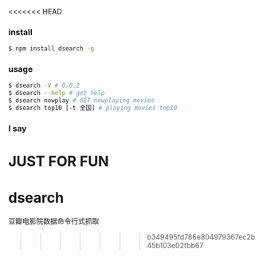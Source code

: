<<<<<<< HEAD
### install
  ```bash
  $ npm install dsearch -g
  ```

### usage
  ```bash
  $ dsearch -V # 0.0.2
  $ dsearch --help # get help
  $ dsearch nowplay # GET nowplaying movies
  $ dsearch top10 [-t 全国] # playing movies top10
  ```

### I say
  
  JUST FOR FUN
=======
# dsearch
豆瓣电影院数据命令行式抓取
>>>>>>> b349495fd786e804979367ec2b45b103e02fbb67
